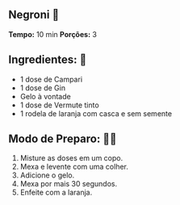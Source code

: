 ## Negroni 🍊
**Tempo:** 10 min
**Porções:** 3
## Ingredientes: 📜
- 1 dose de Campari
- 1 dose de Gin
- Gelo à vontade
- 1 dose de Vermute tinto
- 1 rodela de laranja com casca e sem semente
## Modo de Preparo: 👨‍🍳
1. Misture as doses em um copo.
2. Mexa e levente com uma colher.
3. Adicione o gelo.
4. Mexa por mais 30 segundos.
5. Enfeite com a laranja.